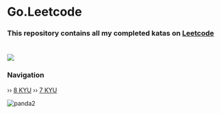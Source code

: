 # Go.Leetcode

### This repository contains all my completed katas on [Leetcode](https://leetcode.com/problemset/)
# [![]([https://www.codewars.com/users/despxx/badges/large])](https://www.codewars.com/users/despxx)

### Navigation
›› ‎[8 KYU](https://github.com/despxx/goCodewars/blob/main/8kyu_Codewars.go)
›› ‎[7 KYU](https://github.com/despxx/go.Codewars/blob/main/7kyu_Codewars.go)

![panda2](https://github.com/despxx/Python.Codewars/assets/143245283/79773d3d-0417-4557-9b64-bbd3afda12e5)
